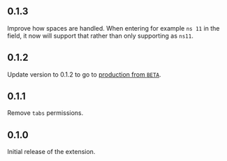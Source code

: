 ## 0.1.3
Improve how spaces are handled. When entering for example `ns 11` in the field, it now will support that rather than only supporting as `ns11`.


## 0.1.2
Update version to 0.1.2 to go to [production from `BETA`](https://developer.chrome.com/docs/extensions/develop/migrate/publish-mv3?_gl=1*snoezm*_up*MQ..*_ga*MTQyOTQ5MTk5NC4xNzQyODAwMDQz*_ga_H1Y3PXZW9Q*MTc0MjgwMDA0Mi4xLjAuMTc0MjgwMDA0Mi4wLjAuMA..).

## 0.1.1
Remove `tabs` permissions.

## 0.1.0
Initial release of the extension.
